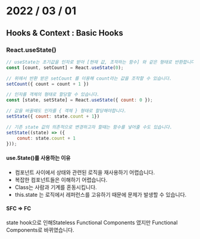 # 2022 / 03 / 01

## Hooks & Context : Basic Hooks

### React.useState()

```jsx
// useState는 초기값을 인자로 받아 [현재 값, 조작하는 함수] 와 같은 형태로 반환합니다.
const [count, setCount] = React.useState(0);

// 위에서 반환 받은 setCount 를 이용해 count라는 값을 조작할 수 있습니다.
setCount({ count = count + 1 })

// 인자를 객체의 형태로 할당할 수 있습니다.
const [state, setState] = React.useState({ count: 0 });

// 값을 바꿀때도 인자를 { 객체 } 형태로 할당해야합니다.
setState({ count: state.count + 1})

// 기존 state 값의 의존적으로 변경하고자 할때는 함수를 넣어줄 수도 있습니다.
setState((state) => ({
    conut: state.count + 1
}));
```

#### use.State()를 사용하는 이유

- 컴포넌트 사이에서 상태와 관련된 로직을 재사용하기 어렵습니다.
- 복잡한 컴포넌트들은 이해하기 어렵습니다.
- Class는 사람과 기계를 혼동시킵니다.
- this.state 는 로직에서 레퍼런스를 고유하기 때문에 문제가 발생할 수 있습니다.

#### SFC => FC

state hook으로 인해Stateless Functional Components 였지만 Functional Components로 바뀌였습니다.
